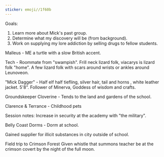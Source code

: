 ```yaml
---
sticker: emoji//1f60b
---
```

Goals: 
1. Learn more about Mick's past group. 
2. Determine what my discovery will be (from background).
3. Work on supplying my lore addiction by selling drugs to fellow students. 



Malleus - ME a turtle with a slow British accent. 

Tech - Roommate from "swampish". Frill neck lizard folk, viacarys is lizard folk "home". A few lizard folk with scars around wrists or ankles around Leunoveon. 

"Mick Dagger" - Half elf half tiefling, silver hair, tail and horns , white leather jacket. 5'8".
Follower of Minerva, Goddess of wisdom and crafts.

Groundskeeper Cloverine - Tends to the land and gardens of the school. 

Clarence & Terrance - Childhood pets

Session notes: 
Increase in security at the academy with "the military". 

Belly Coast Dorms - Dorm at school. 

Gained supplier for illicit substances in city outside of school. 

Field trip to Crimson Forest
Given whistle that summons teacher
be at the crimson covert by the night of the full moon. 